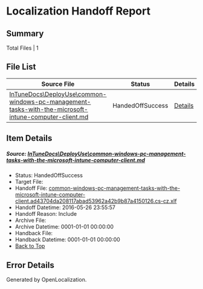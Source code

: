 # <a name='report-top'></a> Localization Handoff Report

## Summary
 Total Files | 1

## File List
 Source File | Status | Details 
 ----------- | ------ | ------- 
 [InTuneDocs\DeployUse\common-windows-pc-management-tasks-with-the-microsoft-intune-computer-client.md](https://github.com/Microsoft/IntuneDocs-pr/blob/bd52b0e5a9e3be1b8549687e70c86b6e86301c19/InTuneDocs/DeployUse/common-windows-pc-management-tasks-with-the-microsoft-intune-computer-client.md) | HandedOffSuccess | [Details](#bd36ee9c1c6080abda869a525335b272d193299418)

## Item Details
##### <a name='bd36ee9c1c6080abda869a525335b272d193299418'></a> Source: [InTuneDocs\DeployUse\common-windows-pc-management-tasks-with-the-microsoft-intune-computer-client.md](https://github.com/Microsoft/IntuneDocs-pr/blob/bd52b0e5a9e3be1b8549687e70c86b6e86301c19/InTuneDocs/DeployUse/common-windows-pc-management-tasks-with-the-microsoft-intune-computer-client.md)
* Status: HandedOffSuccess
* Target File: 
* Handoff File: [common-windows-pc-management-tasks-with-the-microsoft-intune-computer-client.ad43704da208117abad53962a42b9b87a4150126.cs-cz.xlf](https://github.com/Microsoft/EM.handoff/blob/dbee192a4b732283c0a1da9d0947a30a5a5d33e5/ol-handoff/Microsoft/IntuneDocs-pr.cs-cz/master/common-windows-pc-management-tasks-with-the-microsoft-intune-computer-client.ad43704da208117abad53962a42b9b87a4150126.cs-cz.xlf)
* Handoff Datetime: 2016-05-26 23:55:57
* Handoff Reason: Include
* Archive File: 
* Archive Datetime: 0001-01-01 00:00:00
* Handback File: 
* Handback Datetime: 0001-01-01 00:00:00
* [Back to Top](#report-top)


## Error Details

Generated by OpenLocalization.
